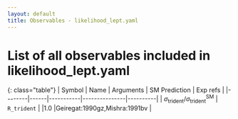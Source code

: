 ```yaml
---
layout: default
title: Observables - likelihood_lept.yaml
---
```


# List of all observables included in likelihood_lept.yaml

{: class="table"}
| Symbol | Name | Arguments | SM Prediction | Exp refs |
|--------|------|-----------|---------------|----------|
| $\sigma_\text{trident}/\sigma_\text{trident}^\text{SM}$ | `R_trident` |  |1.0 |Geiregat:1990gz,Mishra:1991bv | 
